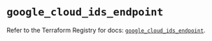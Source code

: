 # `google_cloud_ids_endpoint`

Refer to the Terraform Registry for docs: [`google_cloud_ids_endpoint`](https://registry.terraform.io/providers/hashicorp/google/6.33.0/docs/resources/cloud_ids_endpoint).
